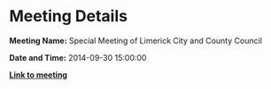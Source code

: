 # Meeting Details

**Meeting Name:** Special Meeting of Limerick City and County Council

**Date and Time:** 2014-09-30 15:00:00

**<a href="https://www.limerick.ie/council/whats-on/special-meeting-limerick-city-and-county-council-8" target="_blank">Link to meeting</a>**
